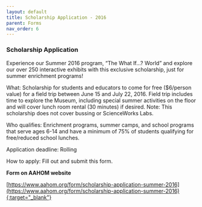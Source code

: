 ```yaml
---
layout: default
title: Scholarship Application - 2016
parent: Forms
nav_order: 6
---
```


### Scholarship Application


Experience our Summer 2016 program, “The What If…? World” and explore our over 250 interactive exhibits with this exclusive scholarship, just for summer enrichment programs!

What: Scholarship for students and educators to come for free ($6/person value) for a field trip between June 15 and July 22, 2016. Field trip includes time to explore the Museum, including special summer activities on the floor and will cover lunch room rental (30 minutes) if desired.  Note: This scholarship does not cover bussing or ScienceWorks Labs.

Who qualifies: Enrichment programs, summer camps, and school programs that serve ages 6-14 and have a minimum of 75% of students qualifying for free/reduced school lunches.

Application deadline: Rolling

How to apply: Fill out and submit this form.

**Form on AAHOM website**

[https://www.aahom.org/form/scholarship-application-summer-2016](https://www.aahom.org/form/scholarship-application-summer-2016){:target="_blank"}